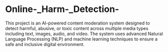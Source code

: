 # Online-_Harm-_Detection-
This project is an AI-powered content moderation system designed to detect harmful, abusive, or toxic content across multiple media types including text, images, audio, and video. The system uses advanced Natural Language Processing (NLP) and machine learning techniques to ensure a safe and inclusive digital environment.
